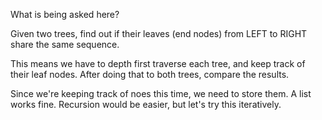 What is being asked here?

Given two trees, find out if their leaves (end nodes) from LEFT to RIGHT share the same sequence.

This means we have to depth first traverse each tree, and keep track of their leaf nodes. After doing that to both trees, compare the results.

Since we're keeping track of noes this time, we need to store them. A list works fine. Recursion would be easier, but let's try this iteratively.